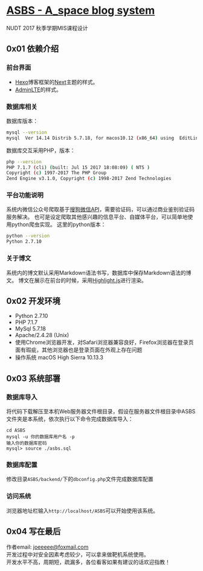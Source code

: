 # [ASBS - A_space blog system](https://github.com/Joeeyy/ASBS)

NUDT 2017 秋季学期MIS课程设计

## 0x01 依赖介绍

### 前台界面
- [Hexo](https://github.com/hexojs/hexo)博客框架的[Next](https://github.com/iissnan/hexo-theme-next)主题的样式。
- [AdminLTE](https://github.com/almasaeed2010/AdminLTE)的样式。

### 数据库相关
数据库版本：
``` bash
mysql --version
mysql  Ver 14.14 Distrib 5.7.18, for macos10.12 (x86_64) using  EditLine wrapper
```
数据库交互采用PHP，版本：
``` bash
php --version
PHP 7.1.7 (cli) (built: Jul 15 2017 18:08:09) ( NTS )
Copyright (c) 1997-2017 The PHP Group
Zend Engine v3.1.0, Copyright (c) 1998-2017 Zend Technologies
```

### 平台功能说明
系统内微信公众号爬取基于[搜狗微信API](https://github.com/Chyroc/WechatSogou)，需要验证码，可以通过商业鉴别验证码服务解决。
也可是设定爬取其他感兴趣的信息平台、自媒体平台，可以简单地使用python爬虫实现。
这里的python版本：
``` bash
python --version
Python 2.7.10
```

### 关于博文
系统内的博文默认采用Markdown语法书写，数据库中保存Markdown语法的博文。
博文在展示在前台的时候，采用[Highlight.js](https://github.com/isagalaev/highlight.js)进行渲染。


## 0x02 开发环境
- Python 2.7.10
- PHP 7.1.7
- MySql 5.7.18
- Apache/2.4.28 (Unix)
- 使用Chrome浏览器开发，对Safari浏览器兼容良好，Firefox浏览器在登录页面有瑕疵，其他浏览器也是登录页面在外观上存在问题
- 操作系统 macOS High Sierra 10.13.3

## 0x03 系统部署
### 数据库导入
将代码下载解压至本机Web服务器文件根目录，假设在服务器文件根目录中ASBS文件夹是本系统，依次执行以下命令完成数据库导入：
```
cd ASBS
mysql -u 你的数据库用户名 -p
输入你的数据库密码
mysql> source ./asbs.sql
```
### 数据库配置
修改目录`ASBS/backend/`下的`dbconfig.php`文件完成数据库配置

### 访问系统
浏览器地址栏输入`http://localhost/ASBS`可以开始使用该系统。

## 0x04 写在最后
作者email: joeeeee@foxmail.com
<br>开发过程中对安全因素考虑较少，可以拿来做靶机系统使用。
<br>开发水平不高，周期短，疏漏多，各位看客如果有建议的话欢迎指教！
